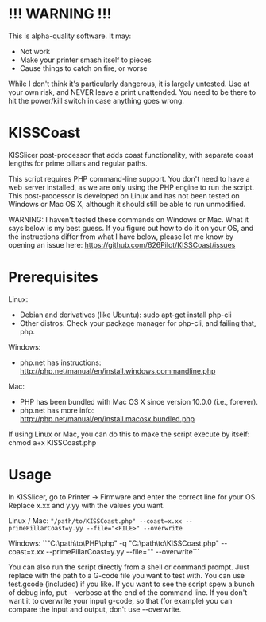 # !!! WARNING !!!
This is alpha-quality software. It may:
- Not work
- Make your printer smash itself to pieces
- Cause things to catch on fire, or worse

While I don't think it's particularly dangerous, it is largely untested. Use at your own risk, and NEVER leave a print unattended. You need to be there to hit the power/kill switch in case anything goes wrong.


# KISSCoast
KISSlicer post-processor that adds coast functionality, with separate coast lengths for prime pillars and regular paths.

This script requires PHP command-line support. You don't need to have a web server installed, as we are only using the PHP engine to run the script. This post-processor is developed on Linux and has not been tested on Windows or Mac OS X, although it should still be able to run unmodified.

WARNING: I haven't tested these commands on Windows or Mac. What it says below is my best guess. If you figure out how to do it on your OS, and the instructions differ from what I have below, please let me know by opening an issue here: https://github.com/626Pilot/KISSCoast/issues



# Prerequisites
Linux:
- Debian and derivatives (like Ubuntu): sudo apt-get install php-cli
- Other distros: Check your package manager for php-cli, and failing that, php.

Windows:
- php.net has instructions: http://php.net/manual/en/install.windows.commandline.php

Mac:
- PHP has been bundled with Mac OS X since version 10.0.0 (i.e., forever).<br>
- php.net has more info: http://php.net/manual/en/install.macosx.bundled.php

If using Linux or Mac, you can do this to make the script execute by itself:<br>
chmod a+x KISSCoast.php



# Usage
In KISSlicer, go to Printer -> Firmware and enter the correct line for your OS. Replace x.xx and y.yy with the values you want.

Linux / Mac:
```"/path/to/KISSCoast.php" --coast=x.xx --primePillarCoast=y.yy --file="<FILE>" --overwrite```

Windows:
``"C:\path\to\PHP\php" -q "C:\path\to\KISSCoast.php" --coast=x.xx --primePillarCoast=y.yy --file="<FILE>" --overwrite```

You can also run the script directly from a shell or command prompt. Just replace <FILE> with the path to a G-code file you want to test with. You can use test.gcode (included) if you like. If you want to see the script spew a bunch of debug info, put --verbose at the end of the command line. If you don't want it to overwrite your input g-code, so that (for example) you can compare the input and output, don't use --overwrite.

